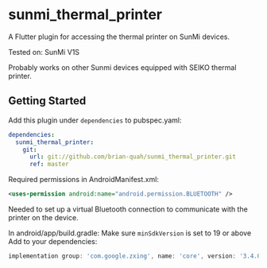 # sunmi_thermal_printer

A Flutter plugin for accessing the thermal printer on SunMi devices.

Tested on:
SunMi V1S

Probably works on other Sunmi devices equipped with SEIKO thermal printer.

## Getting Started

Add this plugin under `dependencies` to pubspec.yaml:
```` yaml
dependencies:
  sunmi_thermal_printer:
    git:
      url: git://github.com/brian-quah/sunmi_thermal_printer.git
      ref: master
````

Required permissions in AndroidManifest.xml:
``` xml
<uses-permission android:name="android.permission.BLUETOOTH" />
```
Needed to set up a virtual Bluetooth connection to communicate with the printer on the device.

In android/app/build.gradle:
Make sure `minSdkVersion` is set to 19 or above
Add to your dependencies:
``` groovy
implementation group: 'com.google.zxing', name: 'core', version: '3.4.0'
```